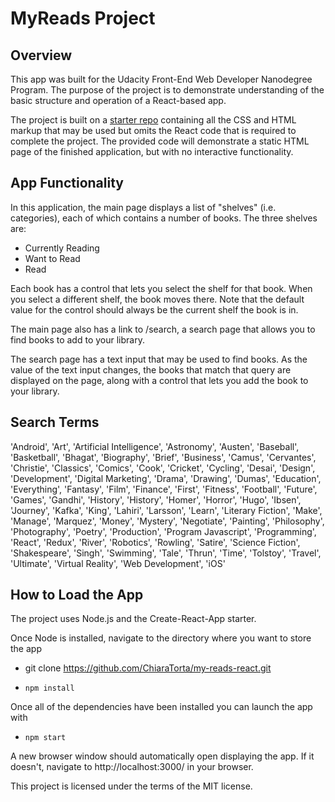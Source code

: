 # MyReads Project

## Overview

This app was built for the Udacity Front-End Web Developer Nanodegree Program. The purpose of the project is to demonstrate understanding of the basic structure and operation of a React-based app.

The project is built on a [starter repo](https://github.com/udacity/reactnd-project-myreads-starter) containing all the CSS and HTML markup that may be used but omits the React code that is required to complete the project. The provided code will demonstrate a static HTML page of the finished application, but with no interactive functionality.

## App Functionality

In this application, the main page displays a list of "shelves" (i.e. categories), each of which contains a number of books. The three shelves are:

* Currently Reading
* Want to Read
* Read

Each book has a control that lets you select the shelf for that book. When you select a different shelf, the book moves there. Note that the default value for the control should always be the current shelf the book is in.

The main page also has a link to /search, a search page that allows you to find books to add to your library.

The search page has a text input that may be used to find books. As the value of the text input changes, the books that match that query are displayed on the page, along with a control that lets you add the book to your library.

## Search Terms

'Android', 'Art', 'Artificial Intelligence', 'Astronomy', 'Austen', 'Baseball', 'Basketball', 'Bhagat', 'Biography', 'Brief', 'Business', 'Camus', 'Cervantes', 'Christie', 'Classics', 'Comics', 'Cook', 'Cricket', 'Cycling', 'Desai', 'Design', 'Development', 'Digital Marketing', 'Drama', 'Drawing', 'Dumas', 'Education', 'Everything', 'Fantasy', 'Film', 'Finance', 'First', 'Fitness', 'Football', 'Future', 'Games', 'Gandhi', 'History', 'History', 'Homer', 'Horror', 'Hugo', 'Ibsen', 'Journey', 'Kafka', 'King', 'Lahiri', 'Larsson', 'Learn', 'Literary Fiction', 'Make', 'Manage', 'Marquez', 'Money', 'Mystery', 'Negotiate', 'Painting', 'Philosophy', 'Photography', 'Poetry', 'Production', 'Program Javascript', 'Programming', 'React', 'Redux', 'River', 'Robotics', 'Rowling', 'Satire', 'Science Fiction', 'Shakespeare', 'Singh', 'Swimming', 'Tale', 'Thrun', 'Time', 'Tolstoy', 'Travel', 'Ultimate', 'Virtual Reality', 'Web Development', 'iOS'

## How to Load the App

The project uses Node.js and the Create-React-App starter. 

Once Node is installed, navigate to the directory where you want to store the app

* git clone https://github.com/ChiaraTorta/my-reads-react.git  

* `npm install`

Once all of the dependencies have been installed you can launch the app with

* `npm start`

A new browser window should automatically open displaying the app. If it doesn't, navigate to http://localhost:3000/ in your browser.

This project is licensed under the terms of the MIT license.
